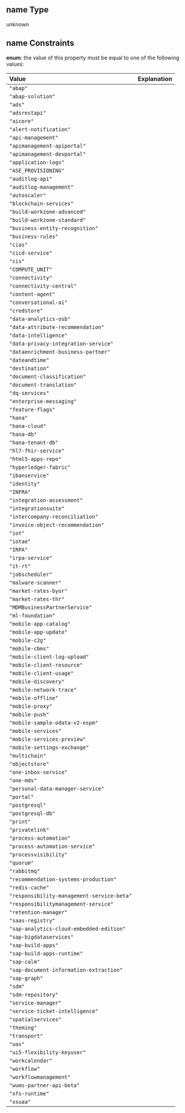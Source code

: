 ## name Type

unknown

## name Constraints

**enum**: the value of this property must be equal to one of the following values:

| Value                                      | Explanation |
| :----------------------------------------- | :---------- |
| `"abap"`                                   |             |
| `"abap-solution"`                          |             |
| `"ads"`                                    |             |
| `"adsrestapi"`                             |             |
| `"aicore"`                                 |             |
| `"alert-notification"`                     |             |
| `"api-management"`                         |             |
| `"apimanagement-apiportal"`                |             |
| `"apimanagement-devportal"`                |             |
| `"application-logs"`                       |             |
| `"ASE_PROVISIONING"`                       |             |
| `"auditlog-api"`                           |             |
| `"auditlog-management"`                    |             |
| `"autoscaler"`                             |             |
| `"blockchain-services"`                    |             |
| `"build-workzone-advanced"`                |             |
| `"build-workzone-standard"`                |             |
| `"business-entity-recognition"`            |             |
| `"business-rules"`                         |             |
| `"cias"`                                   |             |
| `"cicd-service"`                           |             |
| `"cis"`                                    |             |
| `"COMPUTE_UNIT"`                           |             |
| `"connectivity"`                           |             |
| `"connectivity-central"`                   |             |
| `"content-agent"`                          |             |
| `"conversational-ai"`                      |             |
| `"credstore"`                              |             |
| `"data-analytics-osb"`                     |             |
| `"data-attribute-recommendation"`          |             |
| `"data-intelligence"`                      |             |
| `"data-privacy-integration-service"`       |             |
| `"dataenrichment-business-partner"`        |             |
| `"dateandtime"`                            |             |
| `"destination"`                            |             |
| `"document-classification"`                |             |
| `"document-translation"`                   |             |
| `"dq-services"`                            |             |
| `"enterprise-messaging"`                   |             |
| `"feature-flags"`                          |             |
| `"hana"`                                   |             |
| `"hana-cloud"`                             |             |
| `"hana-db"`                                |             |
| `"hana-tenant-db"`                         |             |
| `"hl7-fhir-service"`                       |             |
| `"html5-apps-repo"`                        |             |
| `"hyperledger-fabric"`                     |             |
| `"ibanservice"`                            |             |
| `"identity"`                               |             |
| `"INFRA"`                                  |             |
| `"integration-assessment"`                 |             |
| `"integrationsuite"`                       |             |
| `"intercompany-reconciliation"`            |             |
| `"invoice-object-recommendation"`          |             |
| `"iot"`                                    |             |
| `"iotae"`                                  |             |
| `"IRPA"`                                   |             |
| `"irpa-service"`                           |             |
| `"it-rt"`                                  |             |
| `"jobscheduler"`                           |             |
| `"malware-scanner"`                        |             |
| `"market-rates-byor"`                      |             |
| `"market-rates-thr"`                       |             |
| `"MDMBusinessPartnerService"`              |             |
| `"ml-foundation"`                          |             |
| `"mobile-app-catalog"`                     |             |
| `"mobile-app-update"`                      |             |
| `"mobile-c2g"`                             |             |
| `"mobile-cbms"`                            |             |
| `"mobile-client-log-upload"`               |             |
| `"mobile-client-resource"`                 |             |
| `"mobile-client-usage"`                    |             |
| `"mobile-discovery"`                       |             |
| `"mobile-network-trace"`                   |             |
| `"mobile-offline"`                         |             |
| `"mobile-proxy"`                           |             |
| `"mobile-push"`                            |             |
| `"mobile-sample-odata-v2-espm"`            |             |
| `"mobile-services"`                        |             |
| `"mobile-services-preview"`                |             |
| `"mobile-settings-exchange"`               |             |
| `"multichain"`                             |             |
| `"objectstore"`                            |             |
| `"one-inbox-service"`                      |             |
| `"one-mds"`                                |             |
| `"personal-data-manager-service"`          |             |
| `"portal"`                                 |             |
| `"postgresql"`                             |             |
| `"postgresql-db"`                          |             |
| `"print"`                                  |             |
| `"privatelink"`                            |             |
| `"process-automation"`                     |             |
| `"process-automation-service"`             |             |
| `"processvisibility"`                      |             |
| `"quorum"`                                 |             |
| `"rabbitmq"`                               |             |
| `"recommendation-systems-production"`      |             |
| `"redis-cache"`                            |             |
| `"responsibility-management-service-beta"` |             |
| `"responsibilitymanagement-service"`       |             |
| `"retention-manager"`                      |             |
| `"saas-registry"`                          |             |
| `"sap-analytics-cloud-embedded-edition"`   |             |
| `"sap-bigdataservices"`                    |             |
| `"sap-build-apps"`                         |             |
| `"sap-build-apps-runtime"`                 |             |
| `"sap-calm"`                               |             |
| `"sap-document-information-extraction"`    |             |
| `"sap-graph"`                              |             |
| `"sdm"`                                    |             |
| `"sdm-repository"`                         |             |
| `"service-manager"`                        |             |
| `"service-ticket-intelligence"`            |             |
| `"spatialservices"`                        |             |
| `"theming"`                                |             |
| `"transport"`                              |             |
| `"uas"`                                    |             |
| `"ui5-flexibility-keyuser"`                |             |
| `"workcalendar"`                           |             |
| `"workflow"`                               |             |
| `"workflowmanagement"`                     |             |
| `"wums-partner-api-beta"`                  |             |
| `"xfs-runtime"`                            |             |
| `"xsuaa"`                                  |             |
